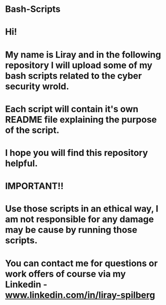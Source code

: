 # Bash-Scripts

# Hi! 
# My name is Liray and in the following repository I will upload some of my bash scripts related to the cyber security wrold.
# Each script will contain it's own README file explaining the purpose of the script.
# I hope you will find this repository helpful.

# IMPORTANT!!
# Use those scripts in an ethical way, I am not responsible for any damage may be cause by running those scripts.

# You can contact me for questions or work offers of course via my Linkedin - www.linkedin.com/in/liray-spilberg
